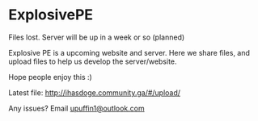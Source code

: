 # ExplosivePE

Files lost. Server will be up in a week or so (planned)

Explosive PE is a upcoming website and server.
Here we share files, and upload files to help us develop the server/website.

Hope people enjoy this :)

Latest file: http://ihasdoge.community.ga/#/upload/

Any issues? Email upuffin1@outlook.com
